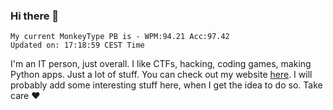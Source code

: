 ### Hi there 👋
<!-- PB START -->
```
My current MonkeyType PB is - WPM:94.21 Acc:97.42
Updated on: 17:18:59 CEST Time
```
<!-- PB END -->
I'm an IT person, just overall. I like CTFs, hacking, coding games, making Python apps. Just a lot of stuff.
You can check out my website [here](https://skill3472.github.io/).
I will probably add some interesting stuff here, when I get the idea to do so. Take care ❤️
